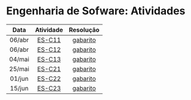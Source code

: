# Engenharia de Sofware: Atividades

| Data | Atividade | Resolução |
| :-: | :-: | :-: |
| 06/abr | [ES-C11](./CDIA-ES-C11-questoes.pdf) | [gabarito](./CDIA-ES-C11-respostas.pdf) |
| 06/abr | [ES-C12](./CDIA-ES-C12-questoes.pdf) | [gabarito](./CDIA-ES-C12-respostas.pdf) |
| 04/mai | [ES-C13](./CDIA-ES-C13-questoes.pdf) | [gabarito](./CDIA-ES-C13-respostas.pdf) |
| 25/mai | [ES-C21](./CDIA-ES-C21-questoes.pdf) | [gabarito](./CDIA-ES-C21-respostas.pdf) |
| 01/jun | [ES-C22](./CDIA-ES-C22-questoes.pdf) | [gabarito](./CDIA-ES-C22-respostas.pdf) |
| 15/jun | [ES-C23](./CDIA-ES-C23-questoes.pdf) | [gabarito](./CDIA-ES-C23-respostas.pdf) |
